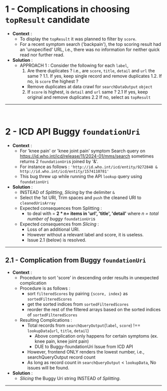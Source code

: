 # 1 - Complications in choosing `topResult` candidate
- **Context** : 
    - To display the `topResult` it was planned to filter by `score`.
    - For a recent symptom search ('backpain'), the top scoring result had an 'unspecified' URL, i.e., there was no information for neither quick read nor further read.
- **Solution** :
    - APPROACH 1 : Consider the following for each `label`,
        1. Are there duplicates ? i.e., are `score`, `title`, `detail` and `url` the same ?
            1.1. If yes, keep single record and remove duplicates
            1.2. If no, is `score` the highest ?
        - Remove duplicates at data crawl for `searchDataOutput` `object`
        2. If `score` is highest, is `detail` and `url` same ?
            2.1 If yes, keep original and remove duplicates
            2.2 If no, select as `topResult`

<hr>
<br>

# 2 - ICD API Buggy `foundationUri`
- **Context** :
    - For 'knee pain' or 'knee joint pain' symptom Search query on https://id.who.int/icd/release/11/2024-01/mms/search sometimes returns 2 `foundationUri`s joined by '&'. 
    - For instance as follows :
     `'http://id.who.int/icd/entity/9272848 & http://id.who.int/icd/entity/1574110781'`
    - This bug threw up while running the API `lookup` query using `foundationUri`
- **Solution** : 
    - INSTEAD of *Splitting*, *Slicing* by the delimiter `&` 
    - Select the 1st URI, Trim spaces and `push` the cleaned URI to `cleanedUrisArray` 
    - Expected consequences from Splitting :
        - to deal with = **2 * n+ items in 'url', 'title', 'detail'** where *n = total number of buggy* `foundationUri`s
    - Expected consequences from *Slicing* :
        - Loss of an additional URI. 
        - However without a relevant label and score, it is useless.
        - Issue 2.1 (below) is resolved.

<hr>

## 2.1 - Complication from Buggy `foundationUri`
- **Context** :
    - Procedure to sort 'score' in descending order results in unexpected complication
    - Procedure is as follows :
        * sort `filteredScores` by pairing `{score, index}` as `sortedFilteredScores`
        * get the sorted indices from `sortedFilteredScores`
        * reorder the rest of the filtered arrays based on the sorted indices of `sortedFilteredScores`
    - Resulting Complications :
        * Total records from `searchQueryOutput`(`label`, `score`) !== `lookupData`(`url`, `title`, `detail`)
            * Above complication only happens for certain symptoms (ex. knee pain, knee joint pain)
            * DUE to Buggy-foundationUri Issue from ICD API
        * However, frontend ONLY renders the lowest number, i.e., searchQueryOutput record count
        * As long as record count in `searchQueryOutput` < `lookupData`, No issues will be found.
- **Solution** :
    - *Slicing* the Buggy Uri string INSTEAD of *Splitting*.

<hr>
<br>

